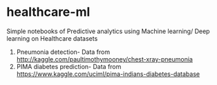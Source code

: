 # healthcare-ml
Simple notebooks of Predictive analytics using Machine learning/ Deep learning on Healthcare datasets
1. Pneumonia detection- Data from http://kaggle.com/paultimothymooney/chest-xray-pneumonia
2. PIMA diabetes prediction- Data from https://www.kaggle.com/uciml/pima-indians-diabetes-database
